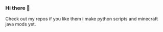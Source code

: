 ### Hi there 👋

Check out my repos if you like them i make python scripts and minecraft java mods yet.
